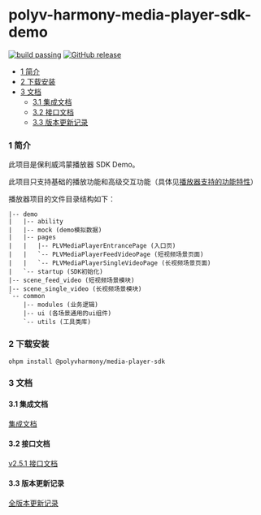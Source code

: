 polyv-harmony-media-player-sdk-demo
===

[![build passing](https://img.shields.io/badge/build-passing-brightgreen.svg)](#)
[![GitHub release](https://img.shields.io/badge/release-2.5.1-blue.svg)](https://github.com/polyv/polyv-harmony-media-player-sdk-demo/releases/tag/2.5.1)

<!-- START doctoc generated TOC please keep comment here to allow auto update -->
<!-- DON'T EDIT THIS SECTION, INSTEAD RE-RUN doctoc TO UPDATE -->

- [1 简介](#1-%E7%AE%80%E4%BB%8B)
- [2 下载安装](#2-%E4%B8%8B%E8%BD%BD%E5%AE%89%E8%A3%85)
- [3 文档](#3-%E6%96%87%E6%A1%A3)
  - [3.1 集成文档](#31-%E9%9B%86%E6%88%90%E6%96%87%E6%A1%A3)
  - [3.2 接口文档](#32-%E6%8E%A5%E5%8F%A3%E6%96%87%E6%A1%A3)
  - [3.3 版本更新记录](#33-%E7%89%88%E6%9C%AC%E6%9B%B4%E6%96%B0%E8%AE%B0%E5%BD%95)

<!-- END doctoc generated TOC please keep comment here to allow auto update -->

### 1 简介
此项目是保利威鸿蒙播放器 SDK Demo。

此项目只支持基础的播放功能和高级交互功能（具体见[播放器支持的功能特性](https://github.com/polyv/polyv-harmony-media-player-sdk-demo/blob/master/docs/public/支持的功能特性.md)）

播放器项目的文件目录结构如下：

```
|-- demo
|   |-- ability
|   |-- mock (demo模拟数据)
|   |-- pages
|   |   |-- PLVMediaPlayerEntrancePage (入口页)
|   |   `-- PLVMediaPlayerFeedVideoPage (短视频场景页面)
|   |   `-- PLVMediaPlayerSingleVideoPage (长视频场景页面)
|   `-- startup (SDK初始化)
|-- scene_feed_video (短视频场景模块)
|-- scene_single_video (长视频场景模块)
`-- common
    |-- modules (业务逻辑)
    |-- ui (各场景通用的ui组件)
    `-- utils (工具类库)
```

### 2 下载安装

```shell
ohpm install @polyvharmony/media-player-sdk
```

### 3 文档
#### 3.1 集成文档
[集成文档](https://github.com/polyv/polyv-harmony-media-player-sdk-demo/tree/master/docs/public)
#### 3.2 接口文档
[v2.5.1 接口文档](https://repo.polyv.net/harmony/documents/media_player_sdk/2.5.1/index.html)
#### 3.3 版本更新记录
[全版本更新记录](https://github.com/polyv/polyv-harmony-media-player-sdk-demo/blob/master/CHANGELOG.md)
